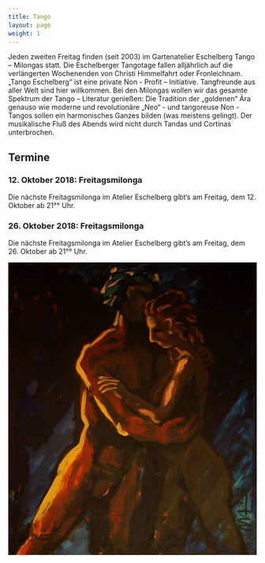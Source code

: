 ```yaml
---
title: Tango
layout: page
weight: 1
---
```


Jeden zweiten Freitag finden (seit 2003) im Gartenatelier Eschelberg Tango – Milongas statt. Die Eschelberger Tangotage fallen alljährlich auf die verlängerten Wochenenden von Christi Himmelfahrt oder Fronleichnam.  
„Tango Eschelberg“ ist eine private Non - Profit – Initiative. Tangfreunde aus aller Welt sind hier willkommen.
Bei den Milongas wollen wir das gesamte Spektrum der Tango – Literatur genießen: Die Tradition der „goldenen“ Ära genauso wie moderne und revolutionäre „Neo“ - und tangoreuse Non -Tangos sollen ein harmonisches Ganzes bilden (was meistens gelingt).
Der musikalische Fluß des Abends wird nicht durch Tandas und Cortinas unterbrochen.

## Termine

### 12. Oktober 2018: Freitagsmilonga

Die nächste Freitagsmilonga im Atelier Eschelberg gibt’s am Freitag, dem 12. Oktober ab 21°° Uhr.

### 26. Oktober 2018: Freitagsmilonga

Die nächste Freitagsmilonga im Atelier Eschelberg gibt’s am Freitag, dem 26. Oktober ab 21°° Uhr.


![Titel](/files/tango/TB12_248.jpg)
